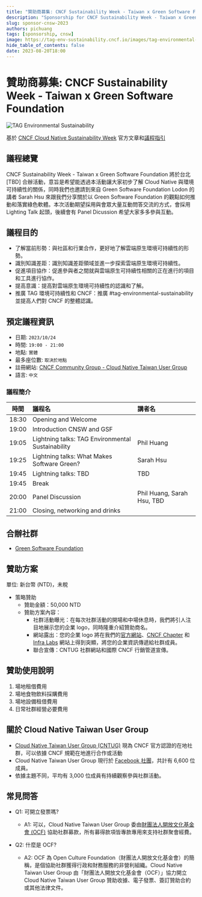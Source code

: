 ```yaml
---
title: "贊助商募集: CNCF Sustainability Week - Taiwan x Green Software Foundation"
description: "Sponsorship for CNCF Sustainability Week - Taiwan x Green Software Foundation"
slug: sponsor-cnsw-2023
authors: pichuang
tags: [sponsorship, cnsw]
image: https://tag-env-sustainability.cncf.io/images/tag-environmental-sustainability_color.svg
hide_table_of_contents: false
date: 2023-08-20T18:00
---
```


# 贊助商募集: CNCF Sustainability Week - Taiwan x Green Software Foundation

![TAG Environmental Sustainability](https://tag-env-sustainability.cncf.io/images/tag-environmental-sustainability_color.svg)

基於 [CNCF Cloud Native Sustainability Week][9] 官方文章和[議程指引][10]

## 議程總覽

CNCF Sustainability Week - Taiwan x Green Software Foundation 將於台北 [TBD] 合辦活動，意旨是希望能透過本活動讓大家初步了解 Cloud Native 與環境可持續性的關係，同時我們也邀請到來自 Green Software Foundation Lodon 的講者 Sarah Hsu 來跟我們分享關於以 Green Software Foundation 的觀點如何推動和落實綠色軟體。本次活動期望採用與會眾大量互動問答交流的方式，會採用 Lighting Talk 起頭，後續會有 Panel Dicussion 希望大家多多參與互動。

## 議程目的

- 了解當前形勢：與社區和行業合作，更好地了解雲端原生環境可持續性的形勢。
- 識別知識差距：識別知識差距領域並進一步探索雲端原生環境可持續性。
- 促進項目協作：促進參與者之間就與雲端原生可持續性相關的正在進行的項目和工具進行協作。
- 提高意識：提高對雲端原生環境可持續性的認識和了解。
- 推廣 TAG 環境可持續性和 CNCF：推廣 #tag-environmental-sustainability 並提高人們對 CNCF 的整體認識。

## 預定議程資訊

- 日期: `2023/10/24`
- 時間: `19:00 - 21:00`
- 地點: `實體`
- 最多座位數: `取決於地點`
- 註冊網站: [CNCF Community Group - Cloud Native Taiwan User Group][4]
- 語言: `中文`

### 議程簡介

| 時間 | 議程名 | 講者名 |
|:---:|:------|:------|
| 18:30 | Opening and Welcome| |
| 19:00 | Introduction CNSW and GSF | |
| 19:05 | Lightning talks: TAG Environmental Sustainability | Phil Huang |
| 19:25 | Lightning talks: What Makes Software Green? | Sarah Hsu |
| 19:45 | Lightning talks: TBD | TBD |
| 19:45 | Break | |
| 20:00 | Panel Discussion | Phil Huang, Sarah Hsu, TBD |
| 21:00 | Closing, networking and drinks |

## 合辦社群

- [Green Software Foundation][8]

## 贊助方案

單位: 新台幣 (NTD)，未稅

- 策略贊助
    - 贊助金額：50,000 NTD
    - 贊助方案內容：
        - 社群活動曝光：在每次社群活動的開場和中場休息時，我們將引人注目地展示您的企業 logo，同時隆重介紹贊助商名。
        - 網站露出：您的企業 logo 將在我們的[官方網站][6]、[CNCF Chapter][5] 和 [Infra Labs][7] 網站上得到突顯，將您的企業資訊傳遞給社群成員。
        - 聯合宣傳：CNTUG 社群網站和國際 CNCF 行銷管道宣傳。

## 贊助使用說明

1. 場地租借費用
2. 場地食物飲料採購費用
3. 場地設備租借費用
4. 日常社群經營必要費用

## 關於 Cloud Native Taiwan User Group

- [Cloud Native Taiwan User Group (CNTUG)][5] 現為 CNCF 官方認證的在地社群，可以依據 CNCF 規範在地進行合作或活動
- Cloud Native Taiwan User Group 現行於 [Facebook 社團][2]，共計有 6,600 位成員。
- 依據主題不同，平均有 3,000 位成員有持續觀察參與社群活動。

## 常見問答

- Q1: 可開立發票嗎?
  - A1: 可以，Cloud Native Taiwan User Group 委由[財團法人開放文化基金會 (OCF)][3] 協助社群募款，所有募得款項皆專款專用來支持社群聚會經費。

- Q2: 什麼是 OCF?
  - A2: OCF 為 Open Culture Foundation（財團法人開放文化基金會）的簡稱，是個協助社群獲得行政和財務服務的非營利組織。Cloud Native Taiwan User Group 由「財團法人開放文化基金會（OCF）」協力開立 Cloud Native Taiwan User Group 贊助收據、電子發票、簽訂贊助合約或其他法律文件。

[1]: https://tag-env-sustainability.cncf.io/cloud-native-sustainability-week/
[2]: https://www.facebook.com/groups/cloudnative.tw
[3]: https://ocf.tw/p/community
[4]: https://events.linuxfoundation.org/wp-content/uploads/2023/08/sponsor-cncf-2023-081723.pdf
[5]: https://community.cncf.io/cloud-native-taiwan-user-group/
[6]: https://cloudnative.tw/
[7]: https://docs.cloudnative.tw/
[8]: https://www.meetup.com/gsf-london/
[9]: https://tag-env-sustainability.cncf.io/cloud-native-sustainability-week/#event-goals
[10]: https://docs.google.com/document/d/1s28lqqc3IBAMw4T7n13zfyAuUEEc3I4_xhPxCLA4_dk/edit#heading=h.pi10rftj9g4c